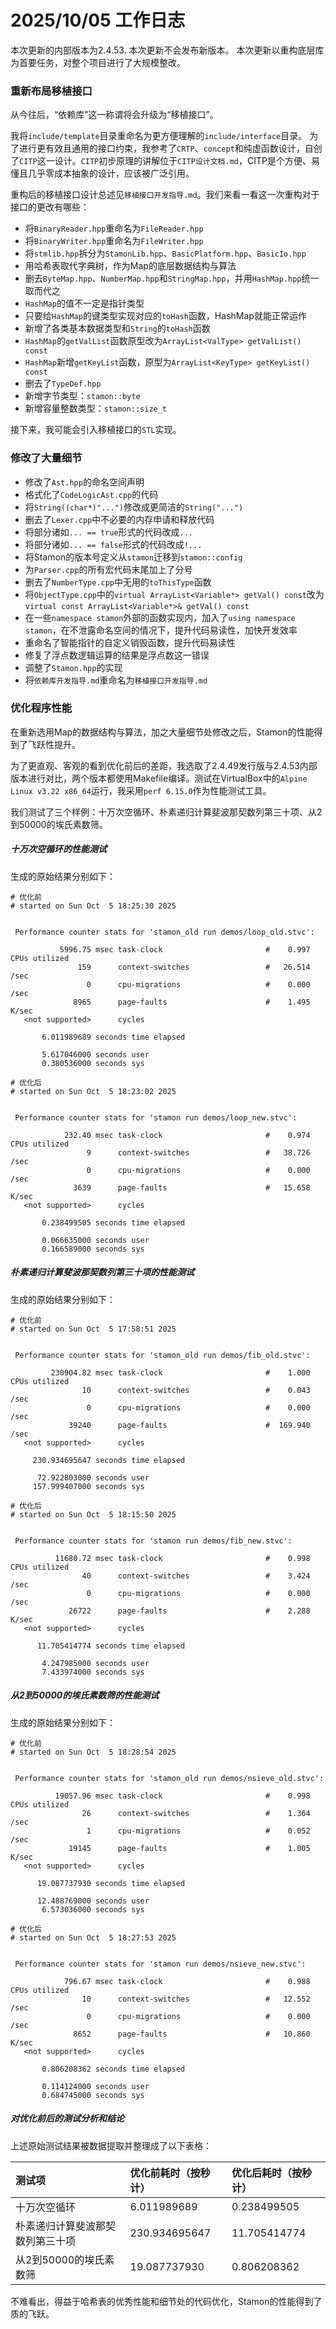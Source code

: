 # 2025/10/05 工作日志

本次更新的内部版本为2.4.53.
本次更新不会发布新版本。
本次更新以重构底层库为首要任务，对整个项目进行了大规模整改。

### 重新布局移植接口

从今往后，“依赖库”这一称谓将会升级为“移植接口”。

我将``include/template``目录重命名为更方便理解的``include/interface``目录。
为了进行更有效且通用的接口约束，我参考了``CRTP``、``concept``和纯虚函数设计，自创了``CITP``这一设计。``CITP``初步原理的讲解位于``CITP设计文档.md``，CITP是个方便、易懂且几乎零成本抽象的设计，应该被广泛引用。

重构后的移植接口设计总述见``移植接口开发指导.md``。我们来看一看这一次重构对于接口的更改有哪些：

* 将``BinaryReader.hpp``重命名为``FileReader.hpp``
* 将``BinaryWriter.hpp``重命名为``FileWriter.hpp``
* 将``stmlib.hpp``拆分为``StamonLib.hpp``、``BasicPlatform.hpp``、``BasicIo.hpp``
* 用哈希表取代字典树，作为Map的底层数据结构与算法
* 删去``ByteMap.hpp``、``NumberMap.hpp``和``StringMap.hpp``，并用``HashMap.hpp``统一取而代之
* ``HashMap``的值不一定是指针类型
* 只要给``HashMap``的键类型实现对应的``toHash``函数，HashMap就能正常运作
* 新增了各类基本数据类型和``String``的``toHash``函数
* ``HashMap``的``getValList``函数原型改为``ArrayList<ValType> getValList() const``
* ``HashMap``新增``getKeyList``函数，原型为``ArrayList<KeyType> getKeyList() const``
* 删去了``TypeDef.hpp``
* 新增字节类型：``stamon::byte``
* 新增容量整数类型：``stamon::size_t``

接下来，我可能会引入移植接口的``STL``实现。

### 修改了大量细节

* 修改了``Ast.hpp``的命名空间声明
* 格式化了``CodeLogicAst.cpp``的代码
* 将``String((char*)"...")``修改成更简洁的``String("...")``
* 删去了``Lexer.cpp``中不必要的内存申请和释放代码
* 将部分诸如``... == true``形式的代码改成``...``
* 将部分诸如``... == false``形式的代码改成``!...``
* 将Stamon的版本号定义从``stamon``迁移到``stamon::config``
* 为``Parser.cpp``的所有宏代码末尾加上了分号
* 删去了``NumberType.cpp``中无用的``toThisType``函数
* 将``ObjectType.cpp``中的``virtual ArrayList<Variable*> getVal() const``改为``virtual const ArrayList<Variable*>& getVal() const``
*  在一些``namespace stamon``外部的函数实现内，加入了``using namespace stamon``，在不泄露命名空间的情况下，提升代码易读性，加快开发效率
*  重命名了智能指针的自定义销毁函数，提升代码易读性
*  修复了浮点数逻辑运算的结果是浮点数这一错误
*  调整了``Stamon.hpp``的实现
*  将``依赖库开发指导.md``重命名为``移植接口开发指导.md``

### 优化程序性能

在重新选用Map的数据结构与算法，加之大量细节处修改之后，Stamon的性能得到了飞跃性提升。

为了更直观、客观的看到优化前后的差距，我选取了2.4.49发行版与2.4.53内部版本进行对比，两个版本都使用Makefile编译。测试在VirtualBox中的``Alpine Linux v3.22 x86_64``运行，我采用``perf 6.15.0``作为性能测试工具。

我们测试了三个样例：十万次空循环、朴素递归计算斐波那契数列第三十项、从2到50000的埃氏素数筛。

##### 十万次空循环的性能测试

生成的原始结果分别如下：

```
# 优化前
# started on Sun Oct  5 18:25:30 2025


 Performance counter stats for 'stamon_old run demos/loop_old.stvc':

           5996.75 msec task-clock                       #    0.997 CPUs utilized             
               159      context-switches                 #   26.514 /sec                      
                 0      cpu-migrations                   #    0.000 /sec                      
              8965      page-faults                      #    1.495 K/sec                     
   <not supported>      cycles                                                                

       6.011989689 seconds time elapsed

       5.617046000 seconds user
       0.380536000 seconds sys
```

```
# 优化后
# started on Sun Oct  5 18:23:02 2025


 Performance counter stats for 'stamon run demos/loop_new.stvc':

            232.40 msec task-clock                       #    0.974 CPUs utilized             
                 9      context-switches                 #   38.726 /sec                      
                 0      cpu-migrations                   #    0.000 /sec                      
              3639      page-faults                      #   15.658 K/sec                     
   <not supported>      cycles                                                                

       0.238499505 seconds time elapsed

       0.066635000 seconds user
       0.166589000 seconds sys
```

##### 朴素递归计算斐波那契数列第三十项的性能测试

生成的原始结果分别如下：

```
# 优化前
# started on Sun Oct  5 17:58:51 2025


 Performance counter stats for 'stamon_old run demos/fib_old.stvc':

         230904.82 msec task-clock                       #    1.000 CPUs utilized             
                10      context-switches                 #    0.043 /sec                      
                 0      cpu-migrations                   #    0.000 /sec                      
             39240      page-faults                      #  169.940 /sec                      
   <not supported>      cycles                                                                

     230.934695647 seconds time elapsed

      72.922803000 seconds user
     157.999407000 seconds sys
```

```
# 优化后
# started on Sun Oct  5 18:15:50 2025


 Performance counter stats for 'stamon run demos/fib_new.stvc':

          11680.72 msec task-clock                       #    0.998 CPUs utilized             
                40      context-switches                 #    3.424 /sec                      
                 0      cpu-migrations                   #    0.000 /sec                      
             26722      page-faults                      #    2.288 K/sec                     
   <not supported>      cycles                                                                

      11.705414774 seconds time elapsed

       4.247985000 seconds user
       7.433974000 seconds sys
```

##### 从2到50000的埃氏素数筛的性能测试

生成的原始结果分别如下：

```
# 优化前
# started on Sun Oct  5 18:28:54 2025


 Performance counter stats for 'stamon_old run demos/nsieve_old.stvc':

          19057.96 msec task-clock                       #    0.998 CPUs utilized             
                26      context-switches                 #    1.364 /sec                      
                 1      cpu-migrations                   #    0.052 /sec                      
             19145      page-faults                      #    1.005 K/sec                     
   <not supported>      cycles                                                                

      19.087737930 seconds time elapsed

      12.488769000 seconds user
       6.573036000 seconds sys
```

```
# 优化后
# started on Sun Oct  5 18:27:53 2025


 Performance counter stats for 'stamon run demos/nsieve_new.stvc':

            796.67 msec task-clock                       #    0.988 CPUs utilized             
                10      context-switches                 #   12.552 /sec                      
                 0      cpu-migrations                   #    0.000 /sec                      
              8652      page-faults                      #   10.860 K/sec                     
   <not supported>      cycles                                                                

       0.806208362 seconds time elapsed

       0.114124000 seconds user
       0.684745000 seconds sys
```

##### 对优化前后的测试分析和结论

上述原始测试结果被数据提取并整理成了以下表格：

|测试项|优化前耗时（按秒计）|优化后耗时（按秒计）|
|:-|:-|:-|
|十万次空循环|6.011989689|0.238499505|
|朴素递归计算斐波那契数列第三十项|230.934695647|11.705414774|
|从2到50000的埃氏素数筛|19.087737930|0.806208362|

不难看出，得益于哈希表的优秀性能和细节处的代码优化，Stamon的性能得到了质的飞跃。